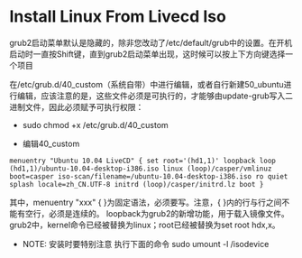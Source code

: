 # Install Linux From Livecd Iso #

grub2启动菜单默认是隐藏的，除非您改动了/etc/default/grub中的设置。在开机启动时一直按Shift键，直到grub2启动菜单出现，这时候可以按上下方向键选择一个项目

在/etc/grub.d/40_custom（系统自带）中进行编辑，或者自行新建50_ubuntu进行编辑，应该注意的是，这些文件必须是可执行的，才能够由update-grub写入二进制文件，因此必须赋予可执行权限：

* sudo chmod +x /etc/grub.d/40_custom

* 编辑40_custom

`menuentry "Ubuntu 10.04 LiveCD" {
set root='(hd1,1)'
loopback loop (hd1,1)/ubuntu-10.04-desktop-i386.iso
linux (loop)/casper/vmlinuz boot=casper iso-scan/filename=/ubuntu-10.04-desktop-i386.iso ro quiet splash locale=zh_CN.UTF-8
initrd (loop)/casper/initrd.lz
boot
}
`

其中，menuentry "xxx" { }为固定语法，必须要写。注意，{ }内的行与行之间不能有空行，必须是连续的。 loopback为grub2的新增功能，用于载入镜像文件。 grub2中，kernel命令已经被替换为linux；root已经被替换为set root hdx,x。


* NOTE:
安装时要特别注意 执行下面的命令
sudo umount -l /isodevice
